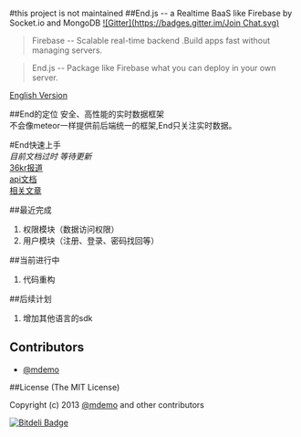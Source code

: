 #this project is not maintained
##End.js -- a Realtime BaaS like Firebase by Socket.io and MongoDB
[![Gitter](https://badges.gitter.im/Join Chat.svg)](https://gitter.im/demohi/end?utm_source=badge&utm_medium=badge&utm_campaign=pr-badge&utm_content=badge)

>Firebase -- Scalable real-time backend .Build apps fast without managing servers.

>End.js -- Package like Firebase what you can deploy in your own server.


[English Version](https://github.com/foss4good/end)

##End的定位
安全、高性能的实时数据框架  
不会像meteor一样提供前后端统一的框架,End只关注实时数据。

#End快速上手  
*目前文档过时 等待更新*  
[36kr报道](http://www.36kr.com/p/202573.html)  
[api文档](http://demohi.github.io/end/#!/api/End)  
[相关文章](http://boke.us/tags/End.js/)

##最近完成  
1. 权限模块（数据访问权限）  
2. 用户模块（注册、登录、密码找回等）  
 
##当前进行中
1. 代码重构

##后续计划
1. 增加其他语言的sdk

## Contributors
* [@mdemo](http://weibo.com/mdemo)


##License
(The MIT License)

Copyright (c) 2013 [@mdemo](http://weibo.com/mdemo) and other contributors


[![Bitdeli Badge](https://d2weczhvl823v0.cloudfront.net/demohi/end/trend.png)](https://bitdeli.com/free "Bitdeli Badge")

